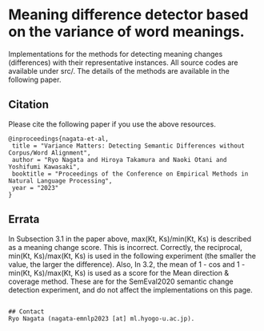 # Meaning difference detector based on the variance of word meanings.
Implementations for the methods for detecting meaning changes (differences) with their representative instances. All source codes are available under src/. The details of the methods are available in the following paper.

## Citation
Please cite the following paper if you use the above resources.  
```
@inproceedings{nagata-et-al,   
 title = "Variance Matters: Detecting Semantic Differences without Corpus/Word Alignment",  
 author = "Ryo Nagata and Hiroya Takamura and Naoki Otani and Yoshifumi Kawasaki",  
 booktitle = "Proceedings of the Conference on Empirical Methods in Natural Language Processing",  
 year = "2023"
}  
```
## Errata
In Subsection 3.1 in the paper above, max(Kt, Ks)/min(Kt, Ks) is described as a meaning change score. This is incorrect. Correctly, the reciprocal, min(Kt, Ks)/max(Kt, Ks) is used in the following experiment (the smaller the value, the larger the difference). Also, In 3.2, the mean of 1 - cos and 1 - min(Kt, Ks)/max(Kt, Ks) is used as a score for the Mean direction & coverage method. These are for the SemEval2020 semantic change detection experiment, and do not affect the implementations on this page.
```

## Contact
Ryo Nagata (nagata-emnlp2023 [at] ml.hyogo-u.ac.jp).
